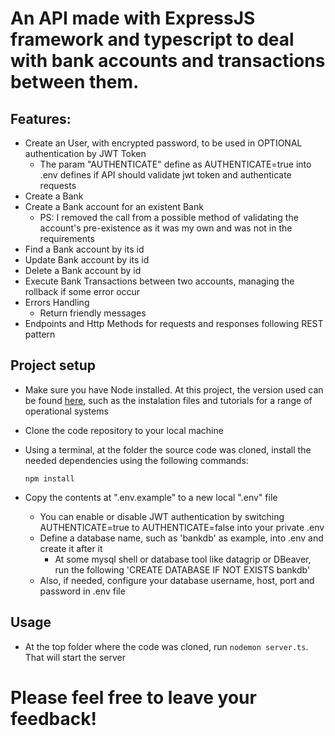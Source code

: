 # An API made with ExpressJS framework and typescript to deal with bank accounts and transactions between them.

## Features:

- Create an User, with encrypted password, to be used in OPTIONAL authentication by JWT Token
    - The param "AUTHENTICATE" define as AUTHENTICATE=true into .env defines if API should validate jwt token and
      authenticate requests
- Create a Bank
- Create a Bank account for an existent Bank
    - PS: I removed the call from a possible method of validating the account's pre-existence as it was my own and was
      not in the requirements
- Find a Bank account by its id
- Update Bank account by its id
- Delete a Bank account by id
- Execute Bank Transactions between two accounts, managing the rollback if some error occur
- Errors Handling
    - Return friendly messages
- Endpoints and Http Methods for requests and responses following REST pattern

## Project setup

- Make sure you have Node installed. At this project, the version used can be
  found [here](https://nodejs.org/en/blog/release/v18.19.1#2024-02-14-version-18191-hydrogen-lts-rafaelgss-prepared-by-marco-ippolito),
  such as the instalation files and tutorials for a range of operational systems
- Clone the code repository to your local machine
- Using a terminal, at the folder the source code was cloned, install the needed dependencies using the following
  commands:

  ```npm install```

- Copy the contents at ".env.example" to a new local ".env" file
    - You can enable or disable JWT authentication by switching AUTHENTICATE=true to AUTHENTICATE=false into your
      private .env
    - Define a database name, such as 'bankdb' as example, into .env and create it after it
        - At some mysql shell or database tool like datagrip or DBeaver, run the following 'CREATE DATABASE IF NOT
          EXISTS bankdb'
    - Also, if needed, configure your database username, host, port and password in .env file

## Usage

- At the top folder where the code was cloned, run ```nodemon server.ts```. That will start the server

# Please feel free to leave your feedback! 